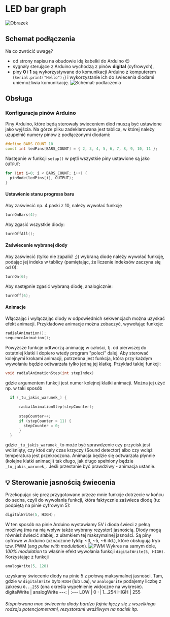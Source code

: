# LED bar graph
![Obrazek](http://www.hobbytronics.co.uk/image/cache/data/misc/led-bargraph-10-500x500.jpg)


## Schemat podłączenia
Na co zwrócić uwagę?
- od strony napisu na obudowie idą kabelki do Arduino 😉
- sygnały sterujące z Arduino wychodzą z pinów **digital** (cyfrowych), 
- piny **0** i **1** są wykorzystywane do komunikacji Arduino z komputerem (`Serial.print("Hello");`) i wykorzystanie ich do świecenia diodami uniemożliwia komunikację.
![Schemat-podlaczenia](http://awidera.idl.pl/schema_bb.png)

## Obsługa
### Konfiguracja pinów Arduino
Piny Arduino, które będą sterowały świeceniem diod muszą być ustawione jako wyjścia. 
Na górze pliku zadeklarowana jest tablica, w której należy uzupełnić numery pinów z podłączonymi diodami: 
``` C++ 
#define BARS_COUNT 10
const int ledPins[BARS_COUNT] = { 2, 3, 4, 5, 6, 7, 8, 9, 10, 11 };
```
Następnie w funkcji `setup()` w pętli wszystkie piny ustawione są jako `OUTPUT`: 
``` C++
for (int i=0; i < BARS_COUNT; i++) {
  pinMode(ledPins[i], OUTPUT); 
}
```


#### Ustawienie stanu progress baru
Aby zaświecić np. 4 paski z 10, należy wywołać funkcję
``` C++ 
turnOnBars(4); 
```
Aby zgasić wszystkie diody: 
``` C++ 
turnOffAll();
```

#### Zaświecenie wybranej diody
Aby zaświecić (tylko nie zapalić! ;)) wybraną diodę należy wywołać funkcję, podając jej indeks w tablicy (pamiętając, że liczenie indeksów zaczyna się od 0): 
``` C++ 
turnOn(6);
```
Aby następnie zgasić wybraną diodę, analogicznie: 
``` C++ 
turnOff(6);
```

#### Animacje
Włączając i wyłączając diody w odpowiednich sekwencjach można uzyskać efekt animacji. Przykładowe animacje można zobaczyć, wywołując funkcje: 
``` C++ 
radialAnimation();
sequenceAnimation();
```
Powyższe funkcje odtworzą animację w całości, tj. od pierwszej do ostatniej klatki i dopiero wtedy program "poleci" dalej. Aby sterować kolejnymi krokami animacji, potrzebna jest funkcja, która przy każdym wywołaniu będzie odtwarzała tylko jedną jej klatkę. Przykład takiej funkcji: 
``` C++ 
void radialAnimationStep(int stepIndex)
```
gdzie argumentem funkcji jest numer kolejnej klatki animacji. 
Można jej użyć np. w taki sposób
``` C++
  if (_tu_jakis_warunek_) {
    
      radialAnimationStep(stepCounter);
    
      stepCounter++; 
      if (stepCounter > 11) {
        stepCounter = 0;
      }
  }
```
gdzie `_tu_jakis_warunek_` to może być sprawdzenie czy przycisk jest wciśnięty, czy ktoś cały czas krzyczy (Sound detector) albo czy wciąż temperatura jest przekroczona. 
Animacja będzie się odtwarzała płynnie (kolejne klatki animacji) tak długo, jak długo spełniony będzie `_tu_jakis_warunek_`. Jeśli przestanie być prawdziwy - animacja ustanie. 

## 💡 Sterowanie jasnością świecenia
Przekopując się prez przygotowane przeze mnie funkcje dotrzecie w końcu do sedna, czyli do wywołania funkcji, która faktycznie zaświeca diodę (tu: podpiętą na pinie cyfrowym 5): 
``` C++ 
digitalWrite(5, HIGH); 
```
W ten sposób na pinie Arduino wystawiamy 5V i dioda świeci z pełną możliwą (ma na nią wpływ także wybrany rezystor) jasnością. 
Diody mogą również świecić słabiej, z ułamkiem tej maksymalnej jasności. Są piny cyfrowe w Arduino (oznaczone tyldą: ~3, ~5, ~6 itd.), które obsługują tryb tzw. PWM (ang *pulse with modulation*). 
![PWM](https://qph.ec.quoracdn.net/main-qimg-e2d124568f8486e50c681eab5e6ed69a)
Wykres na samym dole, *100% modulation* to właśnie efekt wywołania funkcji `digitalWrite(5, HIGH)`. 
Korzystając z funkcji 
``` C++
analogWrite(5, 128)
```
uzyskamy świecenie diody na pinie 5 z połową maksymalnej jasności. Tam, gdzie w `digitalWrite` było `HIGH` (lub `LOW`), w `analogWrite` podajemy liczbę z zakresu `0...255` (ona określa wypełnienie widoczne na wykresie). 
digitalWrite | analogWrite
---: | :---
LOW | 0
-| 1...254
HIGH | 255

###### Stopniowana moc świecenia diody bardzo fajnie łączy się z wszelkiego rodzaju potencjometrami, rezystorami wrażliwym na nacisk itp. 

